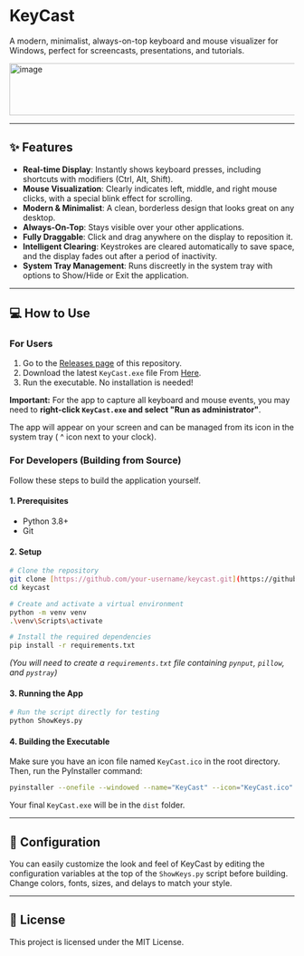 # KeyCast



A modern, minimalist, always-on-top keyboard and mouse visualizer for Windows, perfect for screencasts, presentations, and tutorials.

<img width="529" height="92" alt="image" src="https://github.com/user-attachments/assets/0ac46b94-2183-4d38-9b49-1abbcc5900a7" />

---

## ✨ Features

* **Real-time Display**: Instantly shows keyboard presses, including shortcuts with modifiers (Ctrl, Alt, Shift).
* **Mouse Visualization**: Clearly indicates left, middle, and right mouse clicks, with a special blink effect for scrolling.
* **Modern & Minimalist**: A clean, borderless design that looks great on any desktop.
* **Always-On-Top**: Stays visible over your other applications.
* **Fully Draggable**: Click and drag anywhere on the display to reposition it.
* **Intelligent Clearing**: Keystrokes are cleared automatically to save space, and the display fades out after a period of inactivity.
* **System Tray Management**: Runs discreetly in the system tray with options to Show/Hide or Exit the application.

---

## 💻 How to Use

### For Users

1.  Go to the [Releases page](https://github.com/your-username/keycast/releases) of this repository.
2.  Download the latest `KeyCast.exe` file From [Here](www.google.com).
3.  Run the executable. No installation is needed!

**Important:** For the app to capture all keyboard and mouse events, you may need to **right-click `KeyCast.exe` and select "Run as administrator"**.

The app will appear on your screen and can be managed from its icon in the system tray ( ^ icon next to your clock).

### For Developers (Building from Source)

Follow these steps to build the application yourself.

#### **1. Prerequisites**
* Python 3.8+
* Git

#### **2. Setup**
```bash
# Clone the repository
git clone [https://github.com/your-username/keycast.git](https://github.com/your-username/keycast.git)
cd keycast

# Create and activate a virtual environment
python -m venv venv
.\venv\Scripts\activate

# Install the required dependencies
pip install -r requirements.txt
```
*(You will need to create a `requirements.txt` file containing `pynput`, `pillow`, and `pystray`)*

#### **3. Running the App**
```bash
# Run the script directly for testing
python ShowKeys.py
```

#### **4. Building the Executable**
Make sure you have an icon file named `KeyCast.ico` in the root directory. Then, run the PyInstaller command:
```bash
pyinstaller --onefile --windowed --name="KeyCast" --icon="KeyCast.ico" --add-data "KeyCast.ico;." ShowKeys.py
```
Your final `KeyCast.exe` will be in the `dist` folder.

---

## 🎨 Configuration

You can easily customize the look and feel of KeyCast by editing the configuration variables at the top of the `ShowKeys.py` script before building. Change colors, fonts, sizes, and delays to match your style.

---

## 📜 License

This project is licensed under the MIT License.
